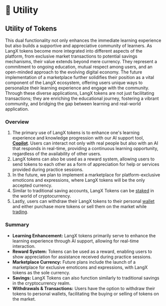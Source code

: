 # 💎 Utility

## Utility of Tokens

This dual functionality not only enhances the immediate learning experience but also builds a supportive and appreciative community of learners. As LangX tokens become more integrated into different aspects of the platform, from exclusive market transactions to potential savings mechanisms, their value extends beyond mere currency. They represent a commitment to ongoing education, mutual respect among users, and an open-minded approach to the evolving digital economy. The future implementation of a marketplace further solidifies their position as a vital component of the LangX ecosystem, offering users unique ways to personalize their learning experience and engage with the community. Through these diverse applications, LangX tokens are not just facilitating transactions; they are enriching the educational journey, fostering a vibrant community, and bridging the gap between learning and real-world application.

### Overview

1. The primary use of LangX tokens is to enhance one's learning experience and knowledge progression with our AI support tool, [**Copilot**](../library/language-copilot.md). Users can interact not only with real people but also with an AI that responds in real-time, providing a continuous learning opportunity, regardless of the availability of other users.
2. LangX tokens can also be used as a reward system, allowing users to send tokens to each other as a form of appreciation for help or services provided during practice sessions.
3. In the future, we plan to implement a marketplace for platform-exclusive emoticons and expressions, where LangX tokens will be the only accepted currency.
4. Similar to traditional saving accounts, LangX Tokens can be [staked](staking.md) in the world of cryptocurrency.
5. Lastly, users can withdraw their LangX tokens to their personal [wallet](../library/technology/wallet.md) and either purchase more tokens or sell them on the market while [trading](trading.md).

### Summary

* **Learning Enhancement:** LangX tokens primarily serve to enhance the learning experience through AI support, allowing for real-time interaction.
* **Reward System:** Tokens can be used as a reward, enabling users to show appreciation for assistance received during practice sessions.
* **Marketplace Currency:** Future plans include the launch of a marketplace for exclusive emoticons and expressions, with LangX tokens as the sole currency.
* **Savings:** LangX Tokens can also function similarly to traditional savings in the cryptocurrency realm.
* **Withdrawals & Transactions:** Users have the option to withdraw their tokens to personal wallets, facilitating the buying or selling of tokens on the market.
